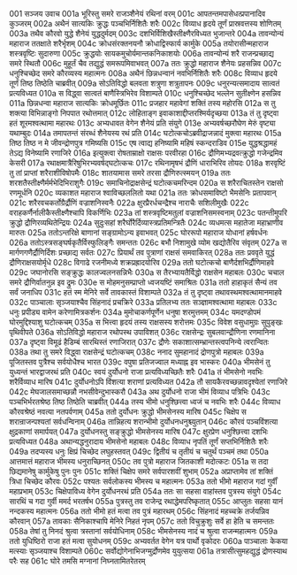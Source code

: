 001  सञ्जय उवाच
001a भूरिस्तु समरे राजञ्शैनेयं रथिनां वरम्
001c आपतन्तमपासेधत्प्रपानादिव कुञ्जरम्
002a अथैनं सात्यकिः क्रुद्धः पञ्चभिर्निशितैः शरैः
002c विव्याध हृदये तूर्णं प्रास्रवत्तस्य शोणितम्
003a तथैव कौरवो युद्धे शैनेयं युद्धदुर्मदम्
003c दशभिर्विशिखैस्तीक्ष्णैरविध्यत भुजान्तरे
004a तावन्योन्यं महाराज ततक्षाते शरैर्भृशम्
004c क्रोधसंरक्तनयनौ क्रोधाद्विस्फार्य कार्मुके
005a तयोरासीन्महाराज शस्त्रवृष्टिः सुदारुणा
005c क्रुद्धयोः सायकमुचोर्यमान्तकनिकाशयोः
006a तावन्योन्यं शरै राजन्प्रच्छाद्य समरे स्थितौ
006c मुहूर्तं चैव तद्युद्धं समरूपमिवाभवत्
007a ततः क्रुद्धो महाराज शैनेयः प्रहसन्निव
007c धनुश्चिच्छेद समरे कौरव्यस्य महात्मनः
008a अथैनं छिन्नधन्वानं नवभिर्निशितैः शरैः
008c विव्याध हृदये तूर्णं तिष्ठ तिष्ठेति चाब्रवीत्
009a सोऽतिविद्धो बलवता शत्रुणा शत्रुतापनः
009c धनुरन्यत्समादाय सात्वतं प्रत्यविध्यत
010a स विद्ध्वा सात्वतं बाणैस्त्रिभिरेव विशाम्पते
010c धनुश्चिच्छेद भल्लेन सुतीक्ष्णेन हसन्निव
011a छिन्नधन्वा महाराज सात्यकिः क्रोधमूर्छितः
011c प्रजहार महावेगां शक्तिं तस्य महोरसि
012a स तु शक्त्या विभिन्नाङ्गो निपपात रथोत्तमात्
012c लोहिताङ्ग इवाकाशाद्दीप्तरश्मिर्यदृच्छया
013a तं तु दृष्ट्वा हतं शूरमश्वत्थामा महारथः
013c अभ्यधावत वेगेन शैनेयं प्रति संयुगे
013e अभ्यवर्षच्छरौघेण मेरुं वृष्ट्या यथाम्बुदः
014a तमापतन्तं संरब्धं शैनेयस्य रथं प्रति
014c घटोत्कचोऽब्रवीद्राजन्नादं मुक्त्वा महारथः
015a तिष्ठ तिष्ठ न मे जीवन्द्रोणपुत्र गमिष्यसि
015c एष त्वाद्य हनिष्यामि महिषं स्कन्दराडिव
015e युद्धश्रद्धामहं तेऽद्य विनेष्यामि रणाजिरे
016a इत्युक्त्वा रोषताम्राक्षो राक्षसः परवीरहा
016c द्रौणिमभ्यद्रवत्क्रुद्धो गजेन्द्रमिव केसरी
017a रथाक्षमात्रैरिषुभिरभ्यवर्षद्घटोत्कचः
017c रथिनामृषभं द्रौणिं धाराभिरिव तोयदः
018a शरवृष्टिं तु तां प्राप्तां शरैराशीविषोपमैः
018c शातयामास समरे तरसा द्रौणिरुत्स्मयन्
019a ततः शरशतैस्तीक्ष्णैर्मर्मभेदिभिराशुगैः
019c समाचिनोद्राक्षसेन्द्रं घटोत्कचमरिन्दम
020a स शरैराचितस्तेन राक्षसो रणमूर्धनि
020c व्यकाशत महाराज श्वाविच्छललितो यथा
021a ततः क्रोधसमाविष्टो भैमसेनिः प्रतापवान्
021c शरैरवचकर्तोग्रैर्द्रौणिं वज्राशनिस्वनैः
022a क्षुरप्रैरर्धचन्द्रैश्च नाराचैः सशिलीमुखैः
022c वराहकर्णैर्नालीकैस्तीक्ष्णैश्चापि विकर्णिभिः
023a तां शस्त्रवृष्टिमतुलां वज्राशनिसमस्वनाम्
023c पतन्तीमुपरि क्रुद्धो द्रौणिरव्यथितेन्द्रियः
024a सुदुःसहां शरैर्घोरैर्दिव्यास्त्रप्रतिमन्त्रितैः
024c व्यधमत्स महातेजा महाभ्राणीव मारुतः
025a ततोऽन्तरिक्षे बाणानां सङ्ग्रामोऽन्य इवाभवत्
025c घोररूपो महाराज योधानां हर्षवर्धनः
026a ततोऽस्त्रसङ्घर्षकृतैर्विस्फुलिङ्गैः समन्ततः
026c बभौ निशामुखे व्योम खद्योतैरिव संवृतम्
027a स मार्गणगणैर्द्रौणिर्दिशः प्रच्छाद्य सर्वतः
027c प्रियार्थं तव पुत्राणां राक्षसं समवाकिरत्
028a ततः प्रववृते युद्धं द्रौणिराक्षसयोर्मृधे
028c विगाढे रजनीमध्ये शक्रप्रह्रादयोरिव
029a ततो घटोत्कचो बाणैर्दशभिर्द्रौणिमाहवे
029c जघानोरसि सङ्क्रुद्धः कालज्वलनसन्निभैः
030a स तैरभ्यायतैर्विद्धो राक्षसेन महाबलः
030c चचाल समरे द्रौणिर्वातनुन्न इव द्रुमः
030e स मोहमनुसम्प्राप्तो ध्वजयष्टिं समाश्रितः
031a ततो हाहाकृतं सैन्यं तव सर्वं जनाधिप
031c हतं स्म मेनिरे सर्वे तावकास्तं विशाम्पते
032a तं तु दृष्ट्वा तथावस्थमश्वत्थामानमाहवे
032c पाञ्चालाः सृञ्जयाश्चैव सिंहनादं प्रचक्रिरे
033a प्रतिलभ्य ततः सञ्ज्ञामश्वत्थामा महाबलः
033c धनुः प्रपीड्य वामेन करेणामित्रकर्शनः
034a मुमोचाकर्णपूर्णेन धनुषा शरमुत्तमम्
034c यमदण्डोपमं घोरमुद्दिश्याशु घटोत्कचम्
035a स भित्त्वा हृदयं तस्य राक्षसस्य शरोत्तमः
035c विवेश वसुधामुग्रः सुपुङ्खः पृथिवीपते
036a सोऽतिविद्धो महाराज रथोपस्थ उपाविशत्
036c राक्षसेन्द्रः सुबलवान्द्रौणिना रणमानिना
037a दृष्ट्वा विमूढं हैडिम्बं सारथिस्तं रणाजिरात्
037c द्रौणेः सकाशात्सम्भ्रान्तस्त्वपनिन्ये त्वरान्वितः
038a तथा तु समरे विद्ध्वा राक्षसेन्द्रं घटोत्कचम्
038c ननाद सुमहानादं द्रोणपुत्रो महाबलः
039a पूजितस्तव पुत्रैश्च सर्वयोधैश्च भारत
039c वपुषा प्रतिजज्वाल मध्याह्न इव भास्करः
040a भीमसेनं तु युध्यन्तं भारद्वाजरथं प्रति
040c स्वयं दुर्योधनो राजा प्रत्यविध्यच्छितैः शरैः
041a तं भीमसेनो नवभिः शरैर्विव्याध मारिष
041c दुर्योधनोऽपि विंशत्या शराणां प्रत्यविध्यत
042a तौ सायकैरवच्छन्नावदृश्येतां रणाजिरे
042c मेघजालसमाच्छन्नौ नभसीवेन्दुभास्करौ
043a अथ दुर्योधनो राजा भीमं विव्याध पत्रिभिः
043c पञ्चभिर्भरतश्रेष्ठ तिष्ठ तिष्ठेति चाब्रवीत्
044a तस्य भीमो धनुश्छित्त्वा ध्वजं च नवभिः शरैः
044c विव्याध कौरवश्रेष्ठं नवत्या नतपर्वणाम्
045a ततो दुर्योधनः क्रुद्धो भीमसेनस्य मारिष
045c चिक्षेप स शरान्राजन्पश्यतां सर्वधन्विनाम्
046a तान्निहत्य शरान्भीमो दुर्योधनधनुश्च्युतान्
046c कौरवं पञ्चविंशत्या क्षुद्रकाणां समार्पयत्
047a दुर्योधनस्तु सङ्क्रुद्धो भीमसेनस्य मारिष
047c क्षुरप्रेण धनुश्छित्त्वा दशभिः प्रत्यविध्यत
048a अथान्यद्धनुरादाय भीमसेनो महाबलः
048c विव्याध नृपतिं तूर्णं सप्तभिर्निशितैः शरैः
049a तदप्यस्य धनुः क्षिप्रं चिच्छेद लघुहस्तवत्
049c द्वितीयं च तृतीयं च चतुर्थं पञ्चमं तथा
050a आत्तमात्तं महाराज भीमस्य धनुराच्छिनत्
050c तव पुत्रो महाराज जितकाशी मदोत्कटः
051a स तदा छिद्यमानेषु कार्मुकेषु पुनः पुनः
051c शक्तिं चिक्षेप समरे सर्वपारशवीं शुभाम्
052a अप्राप्तामेव तां शक्तिं त्रिधा चिच्छेद कौरवः
052c पश्यतः सर्वलोकस्य भीमस्य च महात्मनः
053a ततो भीमो महाराज गदां गुर्वीं महाप्रभाम्
053c चिक्षेपाविध्य वेगेन दुर्योधनरथं प्रति
054a ततः सा सहसा वाहांस्तव पुत्रस्य संयुगे
054c सारथिं च गदा गुर्वी ममर्द भरतर्षभ
055a पुत्रस्तु तव राजेन्द्र रथाद्धेमपरिष्कृतात्
055c आप्लुतः सहसा यानं नन्दकस्य महात्मनः
056a ततो भीमो हतं मत्वा तव पुत्रं महारथम्
056c सिंहनादं महच्चक्रे तर्जयन्निव कौरवान्
057a तावकाः सैनिकाश्चापि मेनिरे निहतं नृपम्
057c ततो विचुक्रुशुः सर्वे हा हेति च समन्ततः
058a तेषां तु निनदं श्रुत्वा त्रस्तानां सर्वयोधिनाम्
058c भीमसेनस्य नादं च श्रुत्वा राजन्महात्मनः
059a ततो युधिष्ठिरो राजा हतं मत्वा सुयोधनम्
059c अभ्यवर्तत वेगेन यत्र पार्थो वृकोदरः
060a पाञ्चालाः केकया मत्स्याः सृञ्जयाश्च विशाम्पते
060c सर्वोद्योगेनाभिजग्मुर्द्रोणमेव युयुत्सया
061a तत्रासीत्सुमहद्युद्धं द्रोणस्याथ परैः सह
061c घोरे तमसि मग्नानां निघ्नतामितरेतरम्
